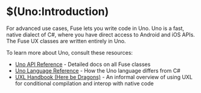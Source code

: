 <documentProperties pageTitle="Learn Uno" />

# $(Uno:Introduction)

For advanced use cases, Fuse lets you write code in Uno. Uno is a fast, native dialect of C#, where you have direct access to Android and iOS APIs. The Fuse UX classes are written entirely in Uno.

To learn more about Uno, consult these resources:

- [Uno API Reference](https://www.fusetools.com/developers/api) - Detailed docs on all Fuse classes
- [Uno Language Reference](https://www.fusetools.com/developers/guides/unolang) - How the Uno language differs from C#
- [UXL Handbook (Here be Dragons)](https://www.fusetools.com/developers/guides/uxl-handbook) - An informal overview of using UXL for conditional compilation and interop with native code
